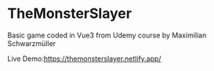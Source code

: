 # TheMonsterSlayer
Basic game coded in Vue3 from Udemy course by Maximilian Schwarzmüller

Live Demo:https://themonsterslayer.netlify.app/
